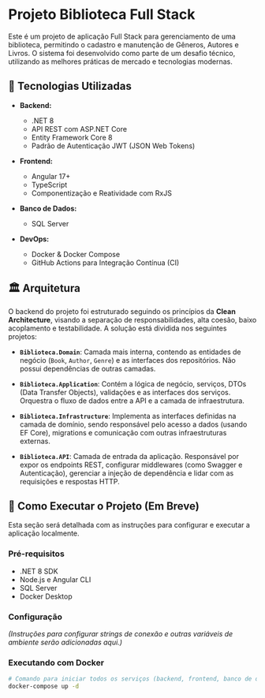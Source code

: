 ﻿# Projeto Biblioteca Full Stack

Este é um projeto de aplicação Full Stack para gerenciamento de uma biblioteca, permitindo o cadastro e manutenção de Gêneros, Autores e Livros. O sistema foi desenvolvido como parte de um desafio técnico, utilizando as melhores práticas de mercado e tecnologias modernas.

## 🚀 Tecnologias Utilizadas

- **Backend:**
  - .NET 8
  - API REST com ASP.NET Core
  - Entity Framework Core 8
  - Padrão de Autenticação JWT (JSON Web Tokens)

- **Frontend:**
  - Angular 17+
  - TypeScript
  - Componentização e Reatividade com RxJS

- **Banco de Dados:**
  - SQL Server

- **DevOps:**
  - Docker & Docker Compose
  - GitHub Actions para Integração Contínua (CI)

## 🏛️ Arquitetura

O backend do projeto foi estruturado seguindo os princípios da **Clean Architecture**, visando a separação de responsabilidades, alta coesão, baixo acoplamento e testabilidade. A solução está dividida nos seguintes projetos:

- **`Biblioteca.Domain`**: Camada mais interna, contendo as entidades de negócio (`Book`, `Author`, `Genre`) e as interfaces dos repositórios. Não possui dependências de outras camadas.

- **`Biblioteca.Application`**: Contém a lógica de negócio, serviços, DTOs (Data Transfer Objects), validações e as interfaces dos serviços. Orquestra o fluxo de dados entre a API e a camada de infraestrutura.

- **`Biblioteca.Infrastructure`**: Implementa as interfaces definidas na camada de domínio, sendo responsável pelo acesso a dados (usando EF Core), migrations e comunicação com outras infraestruturas externas.

- **`Biblioteca.API`**: Camada de entrada da aplicação. Responsável por expor os endpoints REST, configurar middlewares (como Swagger e Autenticação), gerenciar a injeção de dependência e lidar com as requisições e respostas HTTP.

## 🏁 Como Executar o Projeto (Em Breve)

Esta seção será detalhada com as instruções para configurar e executar a aplicação localmente.

### Pré-requisitos

- .NET 8 SDK
- Node.js e Angular CLI
- SQL Server
- Docker Desktop

### Configuração

*(Instruções para configurar strings de conexão e outras variáveis de ambiente serão adicionadas aqui.)*

### Executando com Docker

```bash
# Comando para iniciar todos os serviços (backend, frontend, banco de dados)
docker-compose up -d
